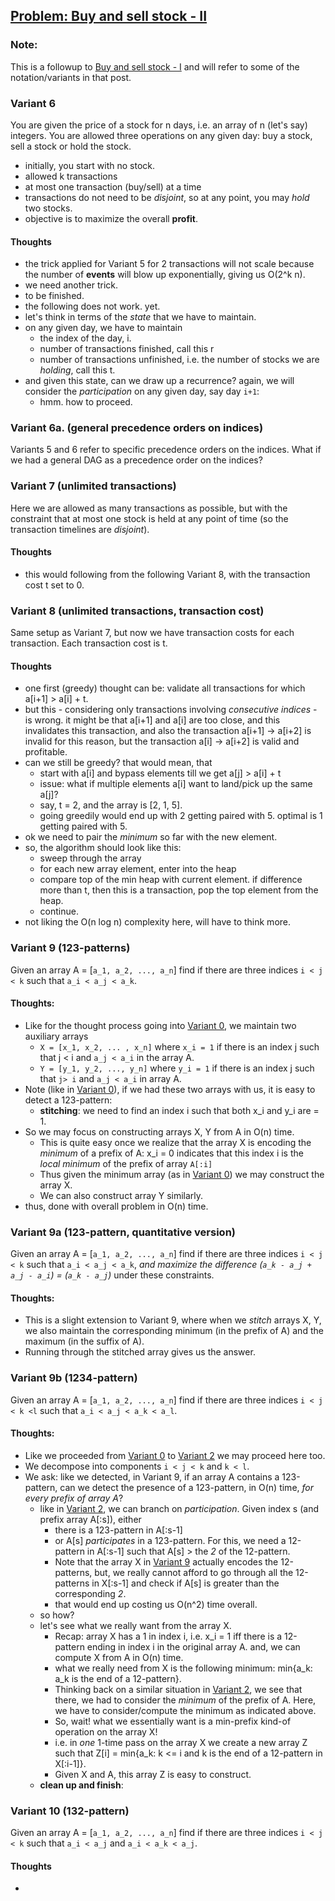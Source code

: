 ## [Problem: Buy and sell stock - II](https://leetcode.com/problems/best-time-to-buy-and-sell-stock/)

### Note: 
This is a followup to [Buy and sell stock - I](https://github.com/sambuddha-roy/notes-on-topics/blob/master/code-notes/buy-sell-stock.md)
and will refer to some of the notation/variants in that post.

### Variant 6
You are given the price of a stock for n days, i.e. an array 
of n (let's say) integers. 
You are allowed three operations on any given day: buy a stock, 
sell a stock or hold the stock. 
- initially, you start with no stock. 
- allowed k transactions
- at most one transaction (buy/sell) at a time
- transactions do not need to be _disjoint_, so at any
point, you may _hold_ two stocks.
- objective is to maximize the overall **profit**. 

#### Thoughts
- the trick applied for Variant 5 for 2 transactions will not 
scale because the number of **events** will blow up 
exponentially, giving us O(2^k n). 
- we need another trick.
- to be finished.
- the following does not work. yet.
- let's think in terms of the _state_ that we have to maintain.
- on any given day, we have to maintain
    - the index of the day, i.
    - number of transactions finished, call this r
    - number of transactions unfinished, i.e. the number
    of stocks we are _holding_, call this t. 
- and given this state, can we draw up a recurrence? again, 
we will consider the _participation_ on any given day, 
say day `i+1`:
    - hmm. how to proceed.

### Variant 6a. (general precedence orders on indices)
Variants 5 and 6 refer to specific precedence orders on the 
indices. What if we had a general DAG as a precedence order
on the indices?

### Variant 7 (unlimited transactions)
Here we are allowed as many transactions as possible, but 
with the constraint that at most one stock is held at any point
of time (so the transaction timelines are _disjoint_).

#### Thoughts
- this would following from the following Variant 8, with the transaction
cost t set to 0. 

### Variant 8 (unlimited transactions, transaction cost)
Same setup as Variant 7, but now we have transaction costs for 
each transaction. Each transaction cost is t.

#### Thoughts
- one first (greedy) thought can be: validate all transactions for which 
 a[i+1] > a[i] + t. 
- but this - considering only transactions involving _consecutive indices_ - is wrong. 
it might be that a[i+1] and a[i] are too
close, and this invalidates this transaction, and also 
the transaction a[i+1] -> a[i+2] is invalid for this reason,
but the transaction a[i] -> a[i+2] is valid and profitable.
- can we still be greedy? that would mean, that
    - start with a[i] and bypass elements till we get a[j] > a[i] + t
    - issue: what if multiple elements a[i] want to land/pick up the same
    a[j]?
    - say, t = 2, and the array is [2, 1, 5]. 
    - going greedily would end up with 2 getting paired with 5. optimal 
    is 1 getting paired with 5.
- ok we need to pair the _minimum_ so far with the new element.
- so, the algorithm should look like this:
    - sweep through the array
    - for each new array element, enter into the heap
    - compare top of the min heap with current element. if difference
    more than t, then this is a transaction, pop the top element
    from the heap.
    - continue.
- not liking the O(n log n) complexity here, will have to think more.

### Variant 9 (123-patterns)
Given an array A = [`a_1, a_2, ..., a_n`] find if there 
are three indices `i < j < k` such that `a_i < a_j < a_k`.

#### Thoughts:
- Like for the thought process going into [Variant 0](https://github.com/sambuddha-roy/notes-on-topics/blob/master/code-notes/buy-sell-stock.md#variant-0), 
we maintain two auxiliary arrays
    - `X = [x_1, x_2, ... , x_n]` where `x_i = 1` if there is 
    an index j such that j < i and `a_j < a_i` in the array A.
    - `Y = [y_1, y_2, ..., y_n]` where `y_i = 1` if there is 
    an index j such that `j> i` and `a_j < a_i` in array A.
- Note (like in [Variant 0](https://github.com/sambuddha-roy/notes-on-topics/blob/master/code-notes/buy-sell-stock.md#variant-0)), if we had these two arrays with 
us, it is easy to detect a 123-pattern:
    - **stitching**: we need to find an index i such that both x_i and y_i
    are = 1. 
- So we may focus on constructing arrays X, Y from A in 
O(n) time. 
    - This is quite easy once we realize that the array X
    is encoding the _minimum_ of a prefix of A: x_i = 0 
    indicates that this index i is the _local minimum_ of 
    the prefix of array `A[:i]`
    - Thus given the minimum array (as in 
    [Variant 0](https://github.com/sambuddha-roy/notes-on-topics/blob/master/code-notes/buy-sell-stock.md#variant-0))
    we may construct the array X.
    - We can also construct array Y similarly. 
- thus, done with overall problem in O(n) time.

### Variant 9a (123-pattern, quantitative version)
Given an array A = [`a_1, a_2, ..., a_n`] find if there 
are three indices `i < j < k` such that `a_i < a_j < a_k`, 
_and maximize the difference (`a_k - a_j + a_j - a_i`) = (`a_k - a_j`)_
under these constraints. 

#### Thoughts:
- This is a slight extension to Variant 9, where when we _stitch_
arrays X, Y, we also maintain the corresponding minimum (in the
prefix of A) and the maximum (in the suffix of A). 
- Running through the stitched array gives us the answer.

### Variant 9b (1234-pattern)
Given an array A = [`a_1, a_2, ..., a_n`] find if there 
are three indices `i < j < k <l` such that `a_i < a_j < a_k < a_l`.

#### Thoughts:
- Like we proceeded from [Variant 0](https://github.com/sambuddha-roy/notes-on-topics/blob/master/code-notes/buy-sell-stock.md#variant-0)
to [Variant 2](https://github.com/sambuddha-roy/notes-on-topics/blob/master/code-notes/buy-sell-stock.md#variant-2-two-transactions)
we may proceed here too. 
- We decompose into components `i < j < k` and `k < l`.
- We ask: like we detected, in Variant 9, if an array A contains a 123-pattern, 
can we detect the presence of a 123-pattern, in O(n) time, _for every prefix of array A_? 
    - like in [Variant 2](https://github.com/sambuddha-roy/notes-on-topics/blob/master/code-notes/buy-sell-stock.md#variant-2-two-transactions),
    we can branch on _participation_. Given index s (and prefix array A[:s]), 
    either 
        - there is a 123-pattern in A[:s-1]
        - or A[s] _participates_ in a 123-pattern. For this, we need a
         12-pattern in A[:s-1] such that A[s] > the _2_ of the 12-pattern.
        - Note that the array X in 
        [Variant 9]() actually encodes the 12-patterns, 
        but, we really cannot afford to go through all the 12-patterns 
        in X[:s-1] and check if A[s] is greater than the corresponding _2_. 
        - that would end up costing us O(n^2) time overall.
    - so how? 
    - let's see what we really want from the array X. 
        - Recap: array X has a 
        1 in index i, i.e. x_i = 1 iff there is a 12-pattern ending in index i
        in the original array A. and, we can compute X from A in O(n) time.
        - what we really need from X is the following minimum: min{a_k: a_k is the 
        end of a 12-pattern}.
        - Thinking back on a similar situation in [Variant 2](https://github.com/sambuddha-roy/notes-on-topics/blob/master/code-notes/buy-sell-stock.md#variant-2-two-transactions),
        we see that there, we had to consider the _minimum_ of the prefix of A. Here,
        we have to consider/compute the minimum as indicated above. 
        - So, wait! what we essentially want is a min-prefix kind-of operation on the 
        array X! 
        - i.e. in _one_ 1-time pass on the array X we create a new array Z
        such that Z[i] = min{a_k: k <= i and k is the end of a 12-pattern in X[:i-1]}.
        - Given X and A, this array Z is easy to construct. 
    - **clean up and finish**: 
   

### Variant 10 (132-pattern)
Given an array A = [`a_1, a_2, ..., a_n`] find if there 
are three indices `i < j < k` such that `a_i < a_j` and 
`a_i < a_k < a_j`.

#### Thoughts
- 

